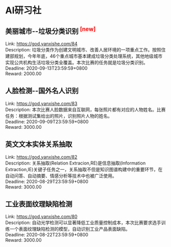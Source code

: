 # AI研习社



## 美丽城市--垃圾分类识别 <sup style="color:red">[new]<sup>  

Link: https://god.yanxishe.com/84  
Description: 垃圾分类作为创建文明城市、改善人居环境的一项重点工作。按照住建部规划，今年年底，46个重点城市基本建成垃圾分类处理系统，其他地级城市实现公共机构生活垃圾分类全覆盖。本次比赛的任务就是垃圾分类识别。  
Deadline: 2020-09-13T23:59:59+0800  
Reward: 2000.00  


## 人脸检测--国外名人识别

Link: https://god.yanxishe.com/83  
Description: 本次比赛人脸数据来自互联网，每张照片都有对应的人物姓名。比赛任务：根据测试集给出的照片，识别照片人物的姓名。  
Deadline: 2020-09-09T23:59:59+0800  
Reward: 3000.00  


## 英文文本实体关系抽取

Link: https://god.yanxishe.com/82  
Description: 关系抽取(Relation Extracion,RE)是信息抽取(Information Extraction,IE)关键子任务之一，关系抽取不但是知识图谱构建中的重要环节，在自动问答、自动摘要、情感分析等技术中也被广泛使用。  
Deadline: 2020-08-29T23:59:59+0800  
Reward: 3000.00  


## 工业表面纹理缺陷检测

Link: https://god.yanxishe.com/80  
Description: 自动光学检测可以显著降低工业质量控制成本，本次比赛要求选手训练一个表面纹理缺陷检测的模型，自动识别工业产品表面缺陷。  
Deadline: 2020-08-22T23:59:59+0800  
Reward: 3000.00  

